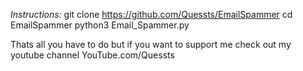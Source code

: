 *Instructions:*
git clone https://github.com/Quessts/EmailSpammer
cd EmailSpammer
python3 Email_Spammer.py

Thats all you have to do but if you want to support me check out my youtube channel YouTube.com/Quessts
